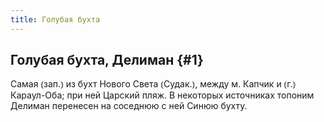 ```yaml
---
title: Голубая бухта
---
```

## Голубая бухта, Делиман {#1}

Самая ⦅зап.⦆ из бухт Нового Света ⦅Судак.⦆, между м. Капчик и ⦅г.⦆ Караул-Оба; при ней Царский пляж. В некоторых источниках топоним Делиман перенесен на соседнюю с ней Синюю бухту.
